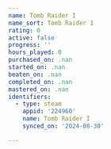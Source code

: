 ```yaml
---
name: Tomb Raider I
name_sort: Tomb Raider 1
rating: 0
active: false
progress: ''
hours_played: 0
purchased_on: .nan
started_on: .nan
beaten_on: .nan
completed_on: .nan
mastered_on: .nan
identifiers:
  - type: steam
    appid: '224960'
    name: Tomb Raider I
    synced_on: '2024-08-30'

---
```

